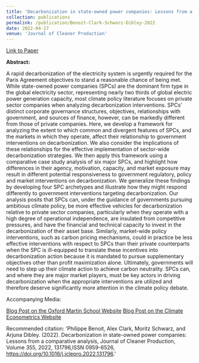 ```yaml
---
title: 'Decarbonization in state-owned power companies: Lessons from a comparative analysis'
collection: publications
permalink: /publication/Benoit-Clark-Schwarz-Dibley-2022
date: 2022-04-17
venue: 'Journal of Cleaner Production'
---
```

  
[Link to Paper](https://doi.org/10.1016/j.jclepro.2022.131796)


**Abstract:**

A rapid decarbonization of the electricity system is urgently required for the Paris Agreement objectives to stand a reasonable chance of being met. While state-owned power companies (SPCs) are the dominant firm type in the global electricity sector, representing nearly two thirds of global electric power generation capacity, most climate policy literature focuses on private sector companies when analyzing decarbonization interventions. SPCs’ distinct corporate governance structures, objectives, relationships with government, and sources of finance, however, can be markedly different from those of private companies. Here, we develop a framework for analyzing the extent to which common and divergent features of SPCs, and the markets in which they operate, affect their relationship to government interventions on decarbonization. We also consider the implications of these relationships for the effective implementation of sector-wide decarbonization strategies. We then apply this framework using a comparative case study analysis of six major SPCs, and highlight how differences in their agency, motivation, capacity, and market exposure may result in different potential responsiveness to government regulatory, policy and market interventions on decarbonization. We generalize these findings by developing four SPC archetypes and illustrate how they might respond differently to government interventions targeting decarbonization. Our analysis posits that SPCs can, under the guidance of governments pursuing ambitious climate policy, be more effective vehicles for decarbonization relative to private sector companies, particularly when they operate with a high degree of operational independence, are insulated from competitive pressures, and have the financial and technical capacity to invest in the decarbonization of their asset base. Similarly, market-wide policy interventions, such as carbon pricing mechanisms, could in practice be less effective interventions with respect to SPCs than their private counterparts when the SPC is ill-equipped to translate these incentives into decarbonization action because it is mandated to pursue supplementary objectives other than profit maximization alone. Ultimately, governments will need to step up their climate action to achieve carbon neutrality. SPCs can, and where they are major market players, must be key actors in driving decarbonization when the appropriate interventions are utilized and therefore deserve significantly more attention in the climate policy debate.

Accompanying Media: 

[Blog Post on the Oxford Martin School Website](https://www.oxfordmartin.ox.ac.uk/blog/earth-day-2022-state-owned-energy-companies/)
[Blog Post on the Climate Econometrics Website](https://www.climateeconometrics.org/2022/04/21/for-state-owned-companies-its-not-always-just-a-carbon-tax/)


Recommended citation: 'Philippe Benoit, Alex Clark, Moritz Schwarz, and Arjuna Dibley. (2022). Decarbonization in state-owned power companies: Lessons from a comparative analysis, Journal of Cleaner Production, Volume 355, 2022, 131796,ISSN 0959-6526, https://doi.org/10.1016/j.jclepro.2022.131796.'
